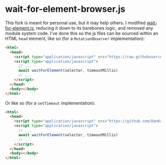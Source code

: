 # wait-for-element-browser.js

This fork is meant for personal use, but it may help others. I modified [wait-for-element.js](https://github.com/azu/wait-for-element.js/), reducing it down to its barebones logic, and removed any module system code. I've done this so the js files can be sourced within an HTML `head` element, like so (for a `MutationObserver` implementation):

```html
<html>
  <head>
    <script type="application/javascript" src="https://raw.githubusercontent.com/DanKaplanSES/wait-for-element-browser.js/refs/tags/1.0.0/lib/wait-by-observer.js"></script>
    <script type="application/javascript">
      // ...
      await waitForElement(selector, timeoutMillis)
      // ...
    </script>
  </head>
  <body></body>
</html>
```

Or like so (for a `setTimeout` implementation):

```html
<html>
  <head>
    <script type="application/javascript" src="https://github.com/DanKaplanSES/wait-for-element-browser.js/blob/1.0.0/lib/wait-by-timer.js"></script>
    <script type="application/javascript">
      // ...
      await waitForElement(selector, timeoutMillis)
      // ...
    </script>
  </head>
  <body></body>
</html>
```


